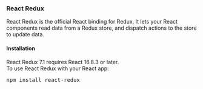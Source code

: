 ### React Redux
React Redux is the official React binding for Redux. It lets your React components read data from a Redux store, and dispatch actions to the store to update data.

#### Installation
React Redux 7.1 requires React 16.8.3 or later.<br>
To use React Redux with your React app:
<pre>
npm install react-redux
</pre>
